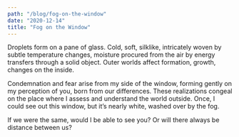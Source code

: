 ```yaml
---
path: "/blog/fog-on-the-window"
date: "2020-12-14"
title: "Fog on the Window"
---
```


Droplets form on a pane of glass. Cold, soft, silklike, intricately woven by subtle temperature changes, moisture procured from the air by energy transfers through a solid object. Outer worlds affect formation, growth, changes on the inside.

Condemnation and fear arise from my side of the window, forming gently on my perception of you, born from our differences. These realizations congeal on the place where I assess and understand the world outside. Once, I could see out this window, but it’s nearly white, washed over by the fog.

If we were the same, would I be able to see you? Or will there always be distance between us?
